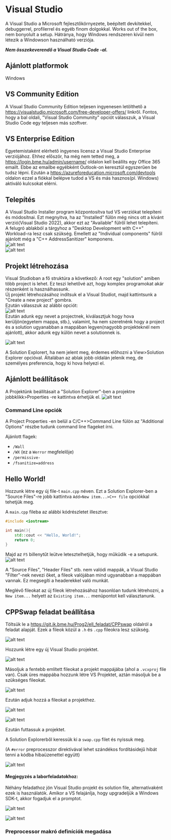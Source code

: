 # Visual Studio
A Visual Studio a Microsoft fejlesztőkörnyezete, beépített devkitekkel, debuggerrel, profilerrel és egyéb finom dolgokkal. Works out of the box, nem bonyolult a setup. Hátránya, hogy Windows rendszeren kívül nem 
létezik a Windowson használható verziója.

***Nem összekeverendő a Visual Studio Code -al.***

## Ajánlott platformok

Windows

## VS Community Edition

A Visual Studio Community Edition teljesen ingyenesen letölthető a <https://visualstudio.microsoft.com/free-developer-offers/> linkről. Fontos, hogy a bal oldali, "Visual Studio Community" opciót válasszuk,
a Visual Studio Code egy teljesen más szoftver.

## VS Enterprise Edition

Egyetemistaként elérhető ingyenes licensz a Visual Studio Enterprise verziójához. Ehhez először, ha még nem tetted meg, a <https://login.bme.hu/admin/username/> oldalon kell beállíts egy Office 365 emailt.
Ebbe az emailbe egyébként Outlook-on keresztül egyszerűen be tudsz lépni. Ezután a <https://azureforeducation.microsoft.com/devtools> oldalon ezzel a fiókkal belépve tudod a VS és más hasznos(pl. Windows) 
aktiváló kulcsokat elérni.

## Telepítés

A Visual Studio Installer program központosítva tud VS verziókat telepíteni és módosítnai. Ezt megnyitva, ha az "Installed" fülön még nincs ott a kívánt verzió(Visual Studio 2022), akkor ezt az "Available" fülről lehet telepíteni.<br>
A felugró ablakból a tárgyhoz a "Desktop Development with C++" Workload-ra lesz csak szükség. Emellett az "Individual components" fülről ajánlott még a "C++ AddressSanitizer" komponens.<br>
![alt text](image-7.png)
<br>
![alt text](image-8.png)



## Projekt létrehozása

Visual Studioban a fő struktúra a következő: A root egy "solution" amiben több project is lehet. Ez teszi lehetővé azt, hogy komplex programokat akár részenként is használhassunk.<br>
Új projekt létrehozásához indítsuk el a Visual Studiot, majd kattintsunk a "Create a new project" gombra.<br>
Ezután válasszuk az alábbi opciót:<br>
![alt text](image-9.png)<br>
Ezután adunk egy nevet a projectnek, kiválasztjuk hogy hova kerüljön(egyetem mappa, stb.), valamint, ha nem szeretnénk hogy a project és a solution ugyanabban a mappában legyen(nagyobb projekteknél nem ajánlott), akkor adunk egy külön nevet a solutionnek is. 

![alt text](image-11.png)

A Solution Explorert, ha nem jelent meg, érdemes előhozni a View>Solution Explorer opcióval. Általában az ablak jobb oldalán jelenik meg, de személyes preferencia, hogy ki hova helyezi el.

## Ajánlott beállítások

A Projektünk beállításait a "Solution Explorer"-ben a projektre jobbklikk>Properties -re kattintva érhetjük el.
![alt text](image-6.png)

### Command Line opciók

A Project Properties -en belül a C/C++>Command Line fülön az "Additional Options" részbe tudunk command line flageket írni.

Ajánlott flagek:

* `/Wall`
* `/WX` (ez a `Werror` megfelelője)
* `/permissive-`
* `/fsanitize=address`

## Hello World!

Hozzunk létre egy új file-t `main.cpp` néven. Ezt a Solution Explorer-ben a "Source Files"-re jobb kattintva `Add>New item...>C++ file` opciókkal tehetjük meg.

A `main.cpp` fileba az alábbi kódrészletet illesztve:
```cpp
#include <iostream>

int main(){
	std::cout << "Hello, World!";
	return 0;
}
```

Majd az `F5` billenytűt leütve letesztelhetjük, hogy műküdik -e a setupunk.<br>
![alt text](image-10.png)

A "Source Files", "Header Files" stb. nem valódi mappák, a Visual Studio "Filter"-nek nevezi őket, a fileok valójában mind ugyanabban a mappában vannak. Ez megsegíti a headerekkel való munkát.

Meglévő fileokat az új fileok létrehozásához hasonlóan tudunk létrehozni, a `New item...` helyett az `Existing item...` menüpontot kell választanunk.

## CPPSwap feladat beállítása

Töltsük le a <https://git.ik.bme.hu/Prog2/ell_feladat/CPPswap> oldalról a feladat alapját. Ezek a fileok közül a `.h` és `.cpp` fileokra lesz szükség. 

![alt text](image-12.png)

Hozzunk létre egy új Visual Studio projektet. 

![alt text](image-16.png)

Másoljuk a fentebb említett fileokat a projekt mappájába (ahol a `.vcxproj` file van). Csak üres mappába hozzunk létre VS Projektet, aztán másoljuk be a szükséges fileokat.

![alt text](image-17.png)

Ezután adjuk hozzá a fileokat a projekthez.

![alt text](image-18.png)

![alt text](image-19.png)

Ezután futtassuk a projektet.

A Solution Explorerből keressük ki a `swap.cpp` filet és nyissuk meg.

(A `#error` preprocesszor direktívával lehet szándékos fordításidejű hibát tenni a kódba hibaüzenettel együtt)

![alt text](image-15.png)

#### Megjegyzés a laborfeladatokhoz:

Néhány feladathoz jön Visual Studio projekt és solution file, alternatívaként ezek is használatók. Amikor a VS felajánlja, hogy upgradeljük a Windows SDK-t, akkor fogadjuk el a promptot. 

![alt text](image-13.png)

![alt text](image-14.png)

### Preprocessor makró definíciók megadása